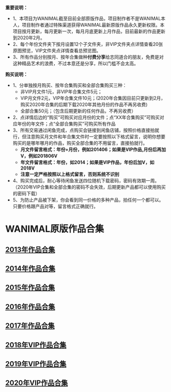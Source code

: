 **重要说明：**<br>
* 1、本项目为WANIMAL截至目前全部原版作品，项目制作者不是WANIMAL本人，项目制作者通过特殊渠道获得WANIMAL最新原版作品永久更新权限。本项目按月更新，每月更新一次，每月月底更新上月作品，目前最新的作品更新到2020年2月。
* 2、每个年份文件夹下按月设置12个子文件夹，非VIP文件夹点详情查看20张原图预览，VIP文件夹点详情查看总预览图。
* 3、所有作品分别按月、按年合集做种**付费分享**给志同道合的朋友，免费是对这种精品艺术的浪费，不过本意还是分享，所以门槛不会太高。<br>

**购买说明：**<br>
* 1、分单独按月购买、按年合集购买和全部合集购买三种：<br>
  * 非VIP月文件1元，非VIP年合集文件5元；<br>
  * VIP月文件2元，VIP年合集文件10元；(2020年合集因目前只更新到2月，购买2020年合集的后期下载2020年其他月份的作品不再另收费)<br>
  * 全部合集50元；（包含后期更新的任何作品，不再另收费）<br>
* 2、点详情后边的“购买”可购买对应月份的文件；点“XX年合集购买”可购买对应年份的年文件；点“全部合集购买”可购买所有作品
* 3、所有交易通过闲鱼完成，点购买会链接到闲鱼店铺，按照价格直接拍就行，但注意购买月文件和年合集文件时一定要按照以下格式留言，说明你想要购买的是哪年哪月的作品，购买全部合集的不用留言，直接拍就行。<br>
  * **月文件留言格式：年份+月份，例如201406；如果是VIP作品,月份后再加V，例如201806V**
  * **年文件留言格式：年份，如2014；如果是VIP作品，年份后加V，如2018V**
  * **注意一定严格按照以上格式留言，否则系统不识别**
* 4、购买完成后，耐心等待闲鱼发送四位随机下载密码，密码有效期一周。（2020年VIP合集和全部合集的密码不会失效，后期更新产品都可以使用购买的密码下载）
* 5、为防止产品被下架，你会看到同一价格的多种产品，拍任何一个都可以。只要价格跟产品对等，留言格式正确就行。
# WANIMAL原版作品合集
## [2013年作品合集](https://github.com/sxcool1024/WANIMAL/tree/master/2013%E5%B9%B4%E4%BD%9C%E5%93%81%E5%90%88%E9%9B%86#2013%E5%B9%B4%E4%BD%9C%E5%93%81%E5%90%88%E9%9B%861884p654m)
## [2014年作品合集](https://github.com/sxcool1024/WANIMAL/blob/master/2014%E5%B9%B4%E4%BD%9C%E5%93%81%E5%90%88%E9%9B%86/README.md#2014%E5%B9%B4%E4%BD%9C%E5%93%81%E5%90%88%E9%9B%861887p773mb%E4%B8%8B%E8%BD%BD)
## [2015年作品合集](https://github.com/sxcool1024/WANIMAL/tree/master/2015%E5%B9%B4%E4%BD%9C%E5%93%81%E5%90%88%E9%9B%86#2015%E5%B9%B4%E4%BD%9C%E5%93%81%E5%90%88%E9%9B%861530p646mb2015%E5%B9%B4%E5%90%88%E9%9B%86%E4%B8%8B%E8%BD%BD)
## [2016年作品合集](https://github.com/sxcool1024/WANIMAL/tree/master/2016%E5%B9%B4%E4%BD%9C%E5%93%81%E5%90%88%E9%9B%86#2016%E5%B9%B4%E4%BD%9C%E5%93%81%E5%90%88%E9%9B%861210p612mb2016%E5%B9%B4%E5%90%88%E9%9B%86%E8%B4%AD%E4%B9%B0)
## [2017年作品合集](https://github.com/sxcool1024/WANIMAL/tree/master/2017%E5%B9%B4%E4%BD%9C%E5%93%81%E9%9B%86#2017%E5%B9%B4%E4%BD%9C%E5%93%81%E5%90%88%E9%9B%861200p417mb2017%E5%B9%B4%E5%90%88%E9%9B%86%E8%B4%AD%E4%B9%B0)
## [2018年VIP作品合集](https://github.com/sxcool1024/WANIMAL/tree/master/2018%E5%B9%B4VIP%E4%BD%9C%E5%93%81%E5%90%88%E9%9B%86#2018%E5%B9%B4vip%E4%BD%9C%E5%93%81%E5%90%88%E9%9B%86360p568gb2018%E5%B9%B4%E5%90%88%E9%9B%86%E8%B4%AD%E4%B9%B0)
## [2019年VIP作品合集](https://github.com/sxcool1024/WANIMAL/tree/master/2019%E5%B9%B4VIP%E4%BD%9C%E5%93%81%E5%90%88%E9%9B%86#2019%E5%B9%B4vip%E4%BD%9C%E5%93%81%E5%90%88%E9%9B%86360p533gb2019%E5%B9%B4%E5%90%88%E9%9B%86%E8%B4%AD%E4%B9%B0)
## [2020年VIP作品合集](https://github.com/sxcool1024/WANIMAL/tree/master/2020%E5%B9%B4VIP%E4%BD%9C%E5%93%81%E5%90%88%E9%9B%86#2020%E5%B9%B4vip%E4%BD%9C%E5%93%81%E5%90%88%E9%9B%8660p649mb2020%E5%B9%B4%E5%90%88%E9%9B%86%E8%B4%AD%E4%B9%B0)
